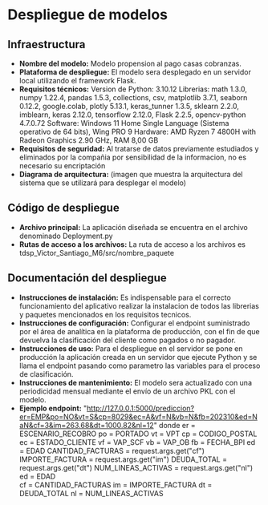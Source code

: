 # Despliegue de modelos

## Infraestructura

- **Nombre del modelo:** Modelo propension al pago casas cobranzas.
- **Plataforma de despliegue:** El modelo sera desplegado en un servidor local utilizando el framework Flask.
- **Requisitos técnicos:** 
	Version de Python: 3.10.12
	Librerias: math 1.3.0, numpy 1.22.4, pandas 1.5.3, collections, csv, matplotlib 3.7.1, seaborn 0.12.2, google.colab, plotly 5.13.1, keras_tunner 1.3.5, sklearn 2.2.0, imblearn, keras 2.12.0, tensorflow 2.12.0, Flask 2.2.5, opencv-python 4.7.0.72
	Software: Windows 11 Home Single Language (Sistema operativo de 64 bits), Wing PRO 9
	Hardware: AMD Ryzen 7 4800H with Radeon Graphics 2.90 GHz, RAM 8,00 GB
- **Requisitos de seguridad:** Al tratarse de datos previamente estudiados y eliminados por la compañia por sensibilidad de la informacion, no es necesario su encriptación
- **Diagrama de arquitectura:** (imagen que muestra la arquitectura del sistema que se utilizará para desplegar el modelo)

## Código de despliegue

- **Archivo principal:** La aplicación diseñada se encuentra en el archivo denominado Deployment.py
- **Rutas de acceso a los archivos:** La ruta de acceso a los archivos es tdsp_Victor_Santiago_M6/src/nombre_paquete


## Documentación del despliegue

- **Instrucciones de instalación:** Es indispensable para el correcto funcionamiento del aplicativo realizar la instalacion de todos las librerias y paquetes mencionados en los requisitos tecnicos.
- **Instrucciones de configuración:** Configurar el endpoint suministrado por el área de analítica en la plataforma de producción, con el fin de que devuelva la clasificación del cliente como pagados o no pagador.
- **Instrucciones de uso:** Para el despliegue en el servidor se pone en producción la aplicación creada en un servidor que ejecute Python y se llama el endpoint pasando como parametro las variables para el proceso de clasificación.
- **Instrucciones de mantenimiento:** El modelo sera actualizado con una periodicidad mensual mediante el envío de un archivo PKL con el modelo.
- **Ejemplo endpoint:** "http://127.0.0.1:5000/prediccion?er=EMP&po=NO&vt=S&cp=8029&ec=A&vf=N&vb=N&fb=202310&ed=NaN&cf=3&im=263.68&dt=1000.82&nl=12"
    donde
	er = ESCENARIO_RECOBRO
    po = PORTADO
    vt = VPT
    cp = CODIGO_POSTAL
    ec = ESTADO_CLIENTE
    vf = VAP_SCF
    vb = VAP_OB
    fb = FECHA_BPI
    ed = EDAD    CANTIDAD_FACTURAS = request.args.get("cf")
    IMPORTE_FACTURA    = request.args.get("im")
    DEUDA_TOTAL = request.args.get("dt")
    NUM_LINEAS_ACTIVAS = request.args.get("nl")
    ed = EDAD    
    cf = CANTIDAD_FACTURAS
    im = IMPORTE_FACTURA
    dt = DEUDA_TOTAL
    nl = NUM_LINEAS_ACTIVAS